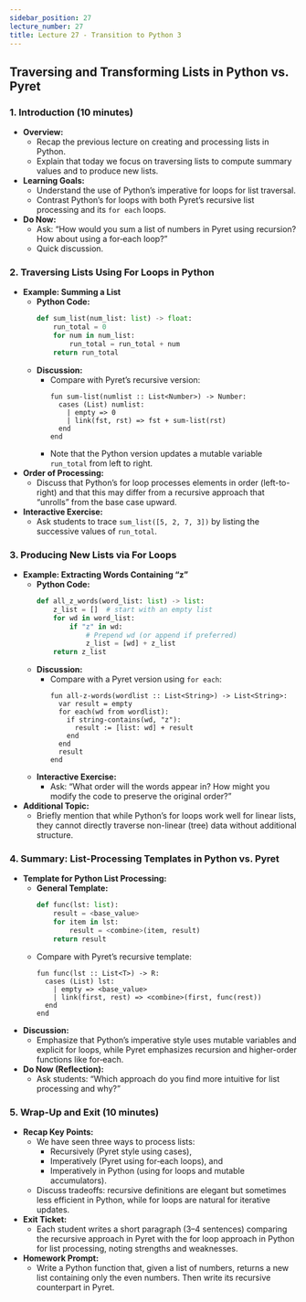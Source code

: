```yaml
---
sidebar_position: 27
lecture_number: 27
title: Lecture 27 - Transition to Python 3
---
```


## Traversing and Transforming Lists in Python vs. Pyret

### 1. Introduction (10 minutes)
- **Overview:**
  - Recap the previous lecture on creating and processing lists in Python.
  - Explain that today we focus on traversing lists to compute summary values and to produce new lists.
- **Learning Goals:**
  - Understand the use of Python’s imperative for loops for list traversal.
  - Contrast Python’s for loops with both Pyret’s recursive list processing and its `for each` loops.
- **Do Now:**
  - Ask: “How would you sum a list of numbers in Pyret using recursion? How about using a for‑each loop?”
  - Quick discussion.

### 2. Traversing Lists Using For Loops in Python
- **Example: Summing a List**
  - **Python Code:**
    ```python
    def sum_list(num_list: list) -> float:
        run_total = 0
        for num in num_list:
            run_total = run_total + num
        return run_total
    ```
  - **Discussion:**
    - Compare with Pyret’s recursive version:
      ```pyret
      fun sum-list(numlist :: List<Number>) -> Number:
        cases (List) numlist:
          | empty => 0
          | link(fst, rst) => fst + sum-list(rst)
        end
      end
      ```
    - Note that the Python version updates a mutable variable `run_total` from left to right.
- **Order of Processing:**
  - Discuss that Python’s for loop processes elements in order (left-to-right) and that this may differ from a recursive approach that “unrolls” from the base case upward.
- **Interactive Exercise:**
  - Ask students to trace `sum_list([5, 2, 7, 3])` by listing the successive values of `run_total`.

### 3. Producing New Lists via For Loops
- **Example: Extracting Words Containing “z”**
  - **Python Code:**
    ```python
    def all_z_words(word_list: list) -> list:
        z_list = []  # start with an empty list
        for wd in word_list:
            if "z" in wd:
                # Prepend wd (or append if preferred)
                z_list = [wd] + z_list
        return z_list
    ```
  - **Discussion:**
    - Compare with a Pyret version using `for each`:
      ```pyret
      fun all-z-words(wordlist :: List<String>) -> List<String>:
        var result = empty
        for each(wd from wordlist):
          if string-contains(wd, "z"):
            result := [list: wd] + result
          end
        end
        result
      end
      ```
  - **Interactive Exercise:**
    - Ask: “What order will the words appear in? How might you modify the code to preserve the original order?”
- **Additional Topic:**
  - Briefly mention that while Python’s for loops work well for linear lists, they cannot directly traverse non-linear (tree) data without additional structure.

### 4. Summary: List-Processing Templates in Python vs. Pyret
- **Template for Python List Processing:**
  - **General Template:**
    ```python
    def func(lst: list):
        result = <base_value>
        for item in lst:
            result = <combine>(item, result)
        return result
    ```
  - Compare with Pyret’s recursive template:
    ```pyret
    fun func(lst :: List<T>) -> R:
      cases (List) lst:
        | empty => <base_value>
        | link(first, rest) => <combine>(first, func(rest))
      end
    end
    ```
- **Discussion:**
  - Emphasize that Python’s imperative style uses mutable variables and explicit for loops, while Pyret emphasizes recursion and higher-order functions like for‑each.
- **Do Now (Reflection):**
  - Ask students: “Which approach do you find more intuitive for list processing and why?”

### 5. Wrap-Up and Exit (10 minutes)
- **Recap Key Points:**
  - We have seen three ways to process lists:
    - Recursively (Pyret style using cases),
    - Imperatively (Pyret using for‑each loops), and
    - Imperatively in Python (using for loops and mutable accumulators).
  - Discuss tradeoffs: recursive definitions are elegant but sometimes less efficient in Python, while for loops are natural for iterative updates.
- **Exit Ticket:**
  - Each student writes a short paragraph (3–4 sentences) comparing the recursive approach in Pyret with the for loop approach in Python for list processing, noting strengths and weaknesses.
- **Homework Prompt:**
  - Write a Python function that, given a list of numbers, returns a new list containing only the even numbers. Then write its recursive counterpart in Pyret.

